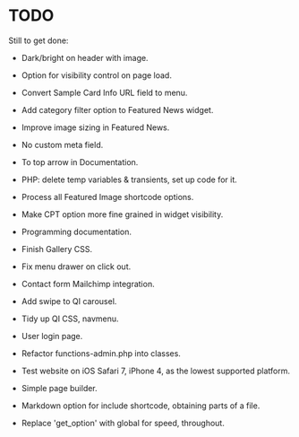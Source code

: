 
TODO
====

Still to get done:

* Dark/bright on header with image.

* Option for visibility control on page load.

* Convert Sample Card Info URL field to menu.

* Add category filter option to Featured News widget.

* Improve image sizing in Featured News.

* No custom meta field.

* To top arrow in Documentation.

* PHP: delete temp variables & transients, set up code for it.

* Process all Featured Image shortcode options.

* Make CPT option more fine grained in widget visibility.

* Programming documentation.

* Finish Gallery CSS.

* Fix menu drawer on click out.

* Contact form Mailchimp integration.

* Add swipe to QI carousel.

* Tidy up QI CSS, navmenu.

* User login page.

* Refactor functions-admin.php into classes.

* Test website on iOS Safari 7, iPhone 4, as the lowest supported 
platform.

* Simple page builder.

* Markdown option for include shortcode, obtaining parts of a file.

* Replace 'get_option' with global for speed, throughout.